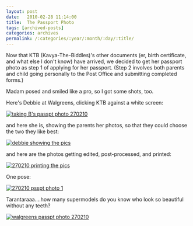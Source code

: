 ```yaml
---
layout: post
date:	2010-02-28 11:14:00
title:  The Passport Photo
tags: [archived-posts]
categories: archives
permalink: /:categories/:year/:month/:day/:title/
---
```

Now that KTB (Kavya-The-Biddles)'s other documents (er, birth certificate, and what else I don't know) have arrived, we decided to get her passport photo as step 1 of applying for her passport. (Step 2 involves both parents and child going personally to the Post Office and submitting completed forms.)

Madam posed and smiled like a pro, so I got some shots, too.

<lj-cut text="the process">



Here's Debbie at Walgreens, clicking KTB against a white screen:

<a href="http://s967.photobucket.com/albums/ae160/pedoral/?action=view&current=IMG_2196.jpg" target="_blank"><img src="http://i967.photobucket.com/albums/ae160/pedoral/IMG_2196.jpg" border="0" alt="taking B's passpt photo 270210"></a>


and here she is, showing the parents her photos, so that they could choose the two they like best:


<a href="http://s967.photobucket.com/albums/ae160/pedoral/?action=view&current=IMG_2210.jpg" target="_blank"><img src="http://i967.photobucket.com/albums/ae160/pedoral/IMG_2210.jpg" border="0" alt="debbie showing the pics"></a>

and here are the photos getting edited, post-processed, and printed:

<a href="http://s967.photobucket.com/albums/ae160/pedoral/?action=view&current=IMG_2211.jpg" target="_blank"><img src="http://i967.photobucket.com/albums/ae160/pedoral/IMG_2211.jpg" border="0" alt="270210 printing the pics"></a>


One pose:


<a href="http://s967.photobucket.com/albums/ae160/pedoral/?action=view&current=IMG_2204.jpg" target="_blank"><img src="http://i967.photobucket.com/albums/ae160/pedoral/IMG_2204.jpg" border="0" alt="270210 psspt photo 1"></a>


</lj-cut>


Tarantaraaa....how many supermodels do you know who look so beautiful without any teeth?

<a href="http://s967.photobucket.com/albums/ae160/pedoral/?action=view&current=IMG_2205.jpg" target="_blank"><img src="http://i967.photobucket.com/albums/ae160/pedoral/IMG_2205.jpg" border="0" alt="walgreens passpt photo 270210"></a>
